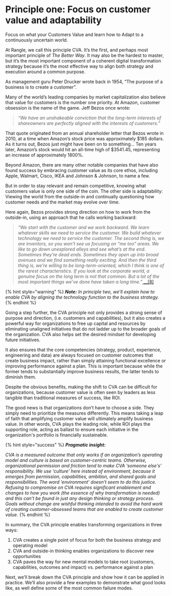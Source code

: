 # Principle one: Focus on customer value and adaptability

Focus on what your Customers Value and learn how to Adapt to a continuously uncertain world.

At Rangle, we call this principle CVA. It’s the first, and perhaps most important principle of _The Better Way_. It may also be the hardest to master, but it’s the most important component of a coherent digital transformation strategy because it’s the most effective way to align both strategy and execution around a common purpose.

As management guru Peter Drucker wrote back in 1954, “The purpose of a business is to create a customer”.

Many of the world’s leading companies by market capitalization also believe that value for customers is the number one priority. At Amazon, customer obsession is the name of the game. Jeff Bezos once wrote:

> _“We have an unshakeable conviction that the long-term interests of shareowners are perfectly aligned with the interests of customers.”_

That quote originated from an annual shareholder letter that Bezos wrote in 2010, at a time when Amazon’s stock price was approximately $185 dollars. As it turns out, Bezos just might have been on to something… Ten years later, Amazon’s stock would hit an all-time high of $3541.45, representing an increase of approximately 1800%.

Beyond Amazon, there are many other notable companies that have also found success by embracing customer value as its core ethos, including Apple, Walmart, Cisco, IKEA and Johnson & Johnson, to name a few.

But in order to stay relevant and remain competitive, knowing what customers value is only one side of the coin. The other side is adaptability: Viewing the world from the outside-in and continually questioning how customer needs and the market may evolve over time.

Here again, Bezos provides strong direction on how to work from the outside-in, using an approach that he calls working backward:

> _“We start with the customer and we work backward. We learn whatever skills we need to service the customer. We build whatever technology we need to service the customer. The second thing is, we are inventors, so you won’t see us focusing on “me too” areas. We like to go down unexplored alleys and see what’s at the end. Sometimes they’re dead ends. Sometimes they open up into broad avenues and we find something really exciting. And then the third thing is, we’re willing to be long-term-oriented, which I think is one of the rarest characteristics. If you look at the corporate world, a genuine focus on the long term is not that common. But a lot of the most important things we’ve done have taken a long time.”_[ __\[8\]](../../04-endnotes/endnotes-1.md)

{% hint style="warning" %}
_**Note:** In principle two, we’ll explain how to enable CVA by aligning the technology function to the business strategy._
{% endhint %}

Going a step further, the CVA principle not only provides a strong sense of purpose and direction, \(i.e. customers and capabilities\), but it also creates a powerful way for organizations to free up capital and resources by eliminating unaligned initiatives that do not ladder up to the broader goals of the organization. CVA also helps set the desired mindset for developing future initiatives.

It also ensures that the core competencies \(strategy, product, experience, engineering and data\) are always focused on customer outcomes that create business impact, rather than simply attaining functional excellence or improving performance against a plan. This is important because while the former tends to substantially improve business results, the latter tends to diminish them.

Despite the obvious benefits, making the shift to CVA can be difficult for organizations, because customer value is often seen by leaders as less tangible than traditional measures of success, like ROI.

The good news is that organizations don’t have to choose a side. They simply need to prioritize the measures differently. This means taking a leap of faith that amplifying customer value will ultimately amplify business value. In other words, CVA plays the leading role, while ROI plays the supporting role, acting as ballast to ensure each initiative in the organization's portfolio is financially sustainable.

{% hint style="success" %}
_**Pragmatic insight:**_

_CVA is a measured outcome that only works if an organization’s operating model and culture is based on customer-centric teams. Otherwise, organizational permission and friction tend to make CVA ‘someone else's’ responsibility. We use ‘culture’ here instead of environment, because it emerges from permission, capabilities, ambition, and shared goals and responsibilities. The word ‘environment’ doesn’t seem to do this justice. Refusing to compromise on CVA requires significant enablement and changes to how you work \(the essence of why transformation is needed\) and this can’t be found in just any design thinking or strategy process. Goals without change are wishful thinking intended to avoid the hard work of creating customer-obsessed teams that are enabled to create customer value._
{% endhint %}

In summary, the CVA principle enables transforming organizations in three ways:

1. CVA creates a single point of focus for both the business strategy and operating model
2. CVA and outside-in thinking enables organizations to discover new opportunities
3. CVA paves the way for new mental models to take root \(customers, capabilities, outcomes and impact\) vs. performance against a plan

Next, we’ll break down the CVA principle and show how it can be applied in practice. We’ll also provide a few examples to demonstrate what good looks like, as well define some of the most common failure modes.

